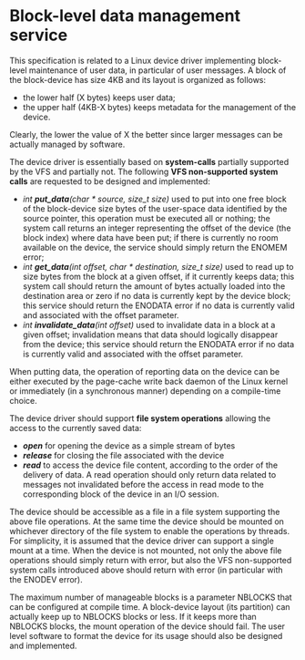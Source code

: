 # Block-level data management service

This specification is related to a Linux device driver implementing block-level maintenance of user data, in particular of user messages. A block of the block-device has size 4KB and its layout is organized as follows:
 - the lower half (X bytes) keeps user data;
 - the upper half (4KB-X bytes) keeps metadata for the management of the device.

Clearly, the lower the value of X the better since larger messages can be actually managed by software.

The device driver is essentially based on **system-calls** partially supported by the VFS and partially not. The following **VFS non-supported system calls** are requested to be designed and implemented:

 - _int **put_data**(char * source, size_t size)_ used to put into one free block of the block-device size bytes of the user-space data identified by the source pointer, this operation must be executed all or nothing; the system call returns an integer representing the offset of the device (the block index) where data have been put; if there is currently no room available on the device, the service should simply return the ENOMEM error;
 - _int **get_data**(int offset, char * destination, size_t size)_ used to read up to size bytes from the block at a given offset, if it currently keeps data; this system call should return the amount of bytes actually loaded into the destination area or zero if no data is currently kept by the device block; this service should return the ENODATA error if no data is currently valid and associated with the offset parameter.
 - _int **invalidate_data**(int offset)_ used to invalidate data in a block at a given offset; invalidation means that data should logically disappear from the device; this service should return the ENODATA error if no data is currently valid and associated with the offset parameter.

When putting data, the operation of reporting data on the device can be either executed by the page-cache write back daemon of the Linux kernel or immediately (in a synchronous manner) depending on a compile-time choice.

The device driver should support **file system operations** allowing the access to the currently saved data:

- _**open**_ for opening the device as a simple stream of bytes
- _**release**_ for closing the file associated with the device
- _**read**_ to access the device file content, according to the order of the delivery of data. A read operation should only return data related to messages not invalidated before the access in read mode to the corresponding block of the device in an I/O session.

The device should be accessible as a file in a file system supporting the above file operations. At the same time the device should be mounted on whichever directory of the file system to enable the operations by threads. For simplicity, it is assumed that the device driver can support a single mount at a time. When the device is not mounted, not only the above file operations should simply return with error, but also the VFS non-supported system calls introduced above should return with error (in particular with the ENODEV error).

The maximum number of manageable blocks is a parameter NBLOCKS that can be configured at compile time. A block-device layout (its partition) can actually keep up to NBLOCKS blocks or less. If it keeps more than NBLOCKS blocks, the mount operation of the device should fail. The user level software to format the device for its usage should also be designed and implemented.